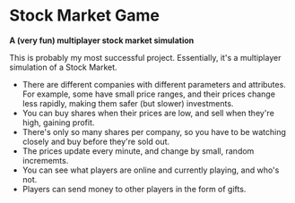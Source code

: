 # Stock Market Game
**A (very fun) multiplayer stock market simulation**

This is probably my most successful project. Essentially, it's a multiplayer simulation of a Stock Market.

- There are different companies with different parameters and attributes. For example, some have small price ranges, and their prices change less rapidly, making them safer (but slower) investments.
- You can buy shares when their prices are low, and sell when they're high, gaining profit.
- There's only so many shares per company, so you have to be watching closely and buy before they're sold out.
- The prices update every minute, and change by small, random incrememts.
- You can see what players are online and currently playing, and who's not.
- Players can send money to other players in the form of gifts.